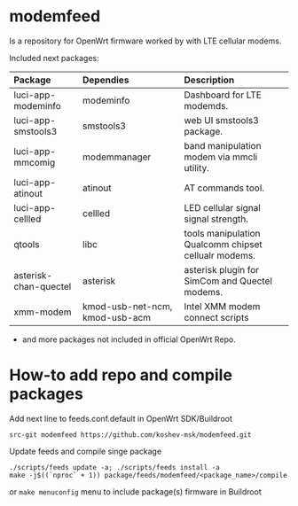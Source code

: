 # modemfeed

Is a repository for OpenWrt firmware worked by with LTE cellular modems.

Included next packages:

|Package       |        Dependies      |       Description        |
|:-------------|:----------------------|:-------------------------|
| luci-app-modeminfo|modeminfo|Dashboard for LTE modemds.|
|luci-app-smstools3|smstools3|web UI smstools3 package.|
|luci-app-mmcomig|modemmanager|band manipulation modem via mmcli utility.|
|luci-app-atinout|atinout|AT commands tool.|
|luci-app-cellled|cellled|LED cellular signal signal strength.|
|qtools|libc|tools manipulation Qualcomm chipset cellualr modems.|
|asterisk-chan-quectel|asterisk|asterisk plugin for SimCom and Quectel modems.|
|xmm-modem|kmod-usb-net-ncm, kmod-usb-acm|Intel XMM modem connect scripts|
* and more packages not included in official OpenWrt Repo.

# How-to add repo and compile packages

Add next line to feeds.conf.default in OpenWrt SDK/Buildroot

```
src-git modemfeed https://github.com/koshev-msk/modemfeed.git
```

Update feeds and compile singe package

```
./scripts/feeds update -a; ./scripts/feeds install -a
make -j$((`nproc` + 1)) package/feeds/modemfeed/<package_name>/compile
```

or `make menuconfig` menu to include package(s) firmware in Buildroot
